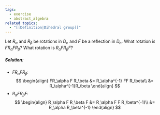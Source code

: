 ```yaml
---
tags:
  - exercise
  - abstract_algebra
related topics:
  - "[[Definition|Dihedral group]]"
---
```

Let $R_\alpha$ and $R_\beta$ be rotations in $D_n$ and $F$ be a reflection in $D_n$. What rotation is $FR_\alpha F R_\beta$? What rotation is $R_\alpha F R_\beta F$?
##### Solution:
- $FR_\alpha F R_\beta$:$$
	\begin{align}
		FR_\alpha F R_\beta
		&= R_\alpha^{-1} FF R_\beta\\
		&= R_\alpha^{-1}R_\beta
	\end{align}
	$$
- $R_\alpha F R_\beta F$:$$
	\begin{align}
		R_\alpha F R_\beta F
		&= R_\alpha F F R_\beta^{-1}\\
		&= R_\alpha R_\beta^{-1}
	\end{align}
	$$